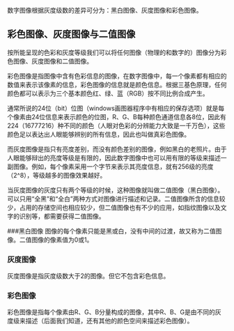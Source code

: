 数字图像根据灰度级数的差异可分为：黑白图像、灰度图像和彩色图像。

## 彩色图像、灰度图像与二值图像 
按所能呈现的色彩和灰度等级我们可以将任何图像（物理的和数字的）图像分为彩色图像、灰度图像和二值图像。

彩色图像是指图像中含有色彩信息的图像，在数字图像中，每一个像素都有相应的数值来表示该像素的信息，彩色图像的信息就是颜色信息。根据三基色原理，任何颜色都可以表示为三个基本颜色红、绿、蓝（RGB）按不同比例合成产生。

通常所说的24位（bit）位图（windows画图器程序中有相应的保存选项）就是每个像素由24位信息来表示颜色的位图，R、G、B每种颜色通道信息各8位，因此有224（16777216）种不同的颜色（人眼对色彩的分辨能力大致是一千万色），这些颜色足以表达出人眼能够辨别的所有信息，因此也叫做真彩色图像。

而灰度图像是指只有亮度差别，而没有颜色差别的图像，例如黑白的老照片。由于人眼能够辩出的亮度等级是有限的，因此数字图像中也可以用有限的等级来描述一副图像。例如，每个像素采用一个字节来表示其亮度信息，就有256级的亮度（2^8），等级越多的图像效果越好。

当灰度图像的灰度只有两个等级的时候，这种图像就叫做二值图像（黑白图像）。可以只用“全黑”和“全白”两种方式对图像进行描述和记录。二值图像所含的信息较少，占用的存储空间也相应较少，但二值图像也有不少的应用，如指纹图像以及文字的识别等，都需要获得二值图像。

###黑白图像 
图像的每个像素只能是黑或白，没有中间的过渡，故又称为二值图像。二值图像的像素值为0或1。

### 灰度图像 
灰度图像是指灰度级数大于2的图像。但它不包含彩色信息。

### 彩色图像 
彩色图像是指每个像素由R、G、B分量构成的图像，其中R、B、G是由不同的灰度级来描述（后面我们知道，还有其他的颜色空间来描述彩色图像）。
